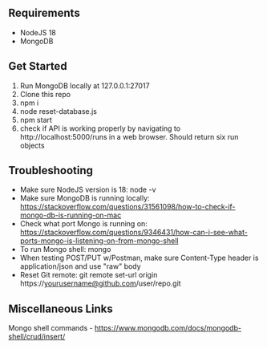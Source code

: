 ## Requirements
* NodeJS 18
* MongoDB

## Get Started
1. Run MongoDB locally at 127.0.0.1:27017
2. Clone this repo
3. npm i
4. node reset-database.js
5. npm start
6. check if API is working properly by navigating to http://localhost:5000/runs in a web browser. Should return six run objects

## Troubleshooting
* Make sure NodeJS version is 18: node -v
* Make sure MongoDB is running locally: https://stackoverflow.com/questions/31561098/how-to-check-if-mongo-db-is-running-on-mac
* Check what port Mongo is running on: https://stackoverflow.com/questions/9346431/how-can-i-see-what-ports-mongo-is-listening-on-from-mongo-shell
* To run Mongo shell: mongo
* When testing POST/PUT w/Postman, make sure Content-Type header is application/json and use "raw" body
* Reset Git remote: git remote set-url origin https://yourusername@github.com/user/repo.git

## Miscellaneous Links
Mongo shell commands - https://www.mongodb.com/docs/mongodb-shell/crud/insert/
